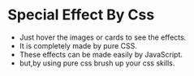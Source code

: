 # Special Effect By Css

- Just hover the images or cards to see the effects.<br>
- It is completely made by pure CSS.
- These effects can be made easily by JavaScript.
- but,by using pure css brush up your css skills.